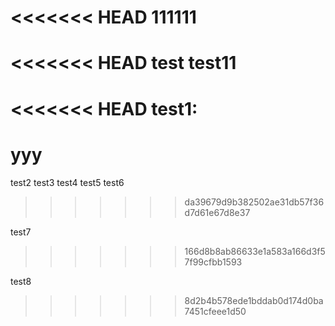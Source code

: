 <<<<<<< HEAD
111111
=======
<<<<<<< HEAD
test  test11
=======
<<<<<<< HEAD
test1:
=======
# yyy
test2
test3
test4
test5
test6
>>>>>>> da39679d9b382502ae31db57f36d7d61e67d8e37

test7
>>>>>>> 166d8b8ab86633e1a583a166d3f57f99cfbb1593

test8
>>>>>>> 8d2b4b578ede1bddab0d174d0ba7451cfeee1d50
